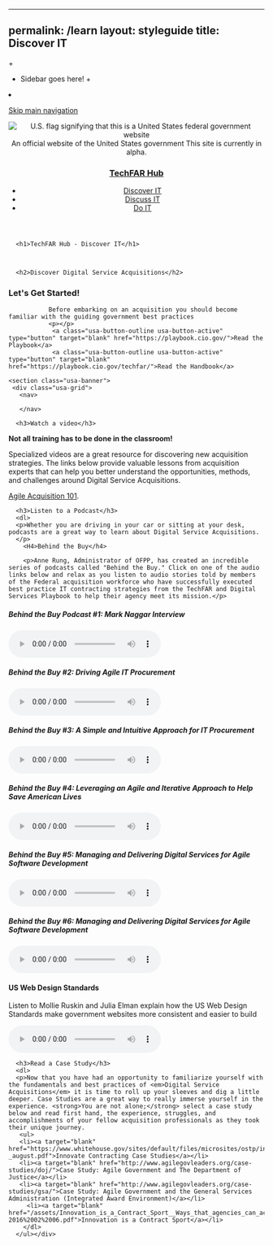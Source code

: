  ---
 permalink: /learn
 layout: styleguide
  title: Discover IT
  ---
  
 +<aside class="sidenav">
 +  Sidebar goes here!
 +</aside>
 +
  <link rel="stylesheet" href="/dist/css/main.css">
  <link rel="stylesheet" href="/dist/css/google-fonts.css">
  <script src="/dist/js/components.js"></script>
 
 <a class="skipnav" href="#main-content">Skip main navigation</a>
 <div class="main-content" role="main">
 <header class="usa-site-header" role="banner">
 
   <div class="usa-disclaimer">
     <div class="usa-grid">
       <span class="usa-disclaimer-official">
         <img class="usa-flag_icon" alt="U.S. flag signifying that this is a United States federal government website" src="{{ site.baseurl }}/dist/img/us_flag_small.png">
         An official website of the United States government
       </span>
       <span class="usa-disclaimer-stage">This site is currently in alpha. </span>
     </div>
   </div>
 
 
   <section class="usa-banner">
     <div class="usa-grid">
       <nav class="usa-site-navbar">
         <div class="logo">
           <h1>
             <a accesskey="1" title="Home" aria-label="Home" href="{{ site.baseurl }}/">TechFAR Hub</a>
           </h1>
         </div>
         <ul class="usa-button-list usa-unstyled-list">
          <li>
               <a class="usa-button-active" type="button" href="{{ site.baseurl }}/learn">Discover IT</a>
           </li>
           <li>
               <a class="usa-button-hover" type="button" href="{{ site.baseurl }}/community">Discuss IT</a>
           </li><li>
               <a class="usa-button-hover" type="button" href="{{ site.baseurl }}/build">Do IT</a>
           </li>
         </ul>
       </nav>
     </div>
   </section>
 </header>
 
 <div class="usa-banner-content" id="main-content">
   <section class="usa-banner">
     <div class="usa-grid">
 
      <h1>TechFAR Hub - Discover IT</h1>
 
 
  
      <h2>Discover Digital Service Acquisitions</h2>
        
 
 <h3> <strong>Let's Get Started!</strong></h3>
 
          
               Before embarking on an acquisition you should become familiar with the guiding government best practices
               <p></p>
                <a class="usa-button-outline usa-button-active" type="button" target="blank" href="https://playbook.cio.gov/">Read the Playbook</a>
                <a class="usa-button-outline usa-button-active" type="button" target="blank" href="https://playbook.cio.gov/techfar/">Read the Handbook</a>
 </div>
 
    <section class="usa-banner">
     <div class="usa-grid">
       <nav>
        
       </nav>
  <div class="usa-banner-content" id="main-content">
 
 	  <h3>Watch a video</h3>
 <P> <strong>Not all training has to be done in the classroom!</strong></p>
 Specialized videos are a great resource for discovering new acquisition strategies. The links below provide valuable lessons from acquisition experts that can help you better understand the opportunities, methods, and challenges around Digital Service Acquisitions. 
 <p><a target="blank" href="https://www.fai.gov/media_library/items/show/81/">Agile Acquisition 101</a>.
 </p>
 
 	  <h3>Listen to a Podcast</h3>
 	  <dl>
 	  <p>Whether you are driving in your car or sitting at your desk, podcasts are a great way to learn about Digital Service Acquisitions. 
 	  </p>
 	    <H4>Behind the Buy</h4>
 	    
 	    <p>Anne Rung, Administrator of OFPP, has created an incredible series of podcasts called "Behind the Buy." Click on one of the audio links below and relax as you listen to audio stories told by members of the Federal acquisition workforce who have successfully executed best practice IT contracting strategies from the TechFAR and Digital Services Playbook to help their agency meet its mission.</p>
 	    
 <h5>Behind the Buy Podcast #1: Mark Naggar Interview</h5>
 <audio controls="controls">  
    <source src="https://www.fai.gov/drupal/sites/default/files/audio/030815Podcast.mp3" />  
    <source src="https://www.fai.gov/drupal/sites/default/files/audio/030815Podcast.mp3" />  
 </audio> 
 
 <h5>Behind the Buy #2: Driving Agile IT Procurement</h5>
 <audio controls="controls">  
    <source src="https://www.fai.gov/drupal/sites/default/files/audio/041615Podcast.mp3" />  
    <source src="https://www.fai.gov/drupal/sites/default/files/audio/041615Podcast.mp3" />  
 </audio> 
 
 <h5>Behind the Buy #3: A Simple and Intuitive Approach for IT Procurement</h5>
 <audio controls="controls">  
    <source src="https://www.whitehouse.gov/sites/default/files/audio/behind_the_buy_may2015.mp3" />  
    <source src="https://www.whitehouse.gov/sites/default/files/audio/behind_the_buy_may2015.mp3" />  
 </audio>
 
 <h5>Behind the Buy #4: Leveraging an Agile and Iterative Approach to Help Save American Lives</h5>
 <audio controls="controls">  
    <source src="https://www.fai.gov/drupal/sites/default/files/audio/2015behind_the_buy_podcast4.mp3" />  
    <source src="https://www.fai.gov/drupal/sites/default/files/audio/2015behind_the_buy_podcast4.mp3" />  
 </audio>
 
 <h5>Behind the Buy #5: Managing and Delivering Digital Services for Agile Software Development</h5>
 <audio controls="controls">  
    <source src="https://www.whitehouse.gov/sites/default/files/audio/mp3/behind_the_buy_podcast5.mp3" />  
    <source src="https://www.whitehouse.gov/sites/default/files/audio/mp3/behind_the_buy_podcast5.mp3" />  
 </audio>
 
 <h5>Behind the Buy #6: Managing and Delivering Digital Services for Agile Software Development</h5>
 <audio controls="controls">  
    <source src="https://www.whitehouse.gov/sites/default/files/audio/mp3/behind_the_buy_podcast6.mp3" />  
    <source src="https://www.whitehouse.gov/sites/default/files/audio/mp3/behind_the_buy_podcast6.mp3" />  
 </audio>
 
 <h4>US Web Design Standards</h4>
 <p>Listen to Mollie Ruskin and Julia Elman explain how the US Web Design Standards make government websites more consistent and easier to build</p>
 
 <audio controls="controls">  
    <source src="http://hwcdn.libsyn.com/p/3/4/c/34cc68d31f31177b/Responsive_Web_Design_64_-_U.S._Digital_Service.mp3?c_id=10372902&expiration=1455051806&hwt=a804010813361627dad194e66e8f7a39" />  
    <source src="http://hwcdn.libsyn.com/p/3/4/c/34cc68d31f31177b/Responsive_Web_Design_64_-_U.S._Digital_Service.mp3?c_id=10372902&expiration=1455051806&hwt=a804010813361627dad194e66e8f7a39" />  
 </audio>
 
 	  <h3>Read a Case Study</h3>
 	  <dl>
 	  <p>Now that you have had an opportunity to familiarize yourself with the fundamentals and best practices of <em>Digital Service Acquisitions</em> it is time to roll up your sleeves and dig a little deeper. Case Studies are a great way to really immerse yourself in the experience. <strong>You are not alone;</strong> select a case study below and read first hand, the experience, struggles, and accomplishments of your fellow acquisition professionals as they took their unique journey.
 	   <ul>
 	   <li><a target="blank" href="https://www.whitehouse.gov/sites/default/files/microsites/ostp/innovative_contracting_case_studies_2014_-_august.pdf">Innovate Contracting Case Studies</a></li>
 	   <li><a target="blank" href="http://www.agilegovleaders.org/case-studies/doj/">Case Study: Agile Government and The Department of Justice</a></li>
 	   <li><a target="blank" href="http://www.agilegovleaders.org/case-studies/gsa/">Case Study: Agile Government and the General Services Administration (Integrated Award Environment)</a></li>
 	     <li><a target="blank" href="/assets/Innovation_is_a_Contract_Sport__Ways_that_agencies_can_achieve_innovative_outcomes_through_acquisitions-2016%2002%2006.pdf">Innovation is a Contract Sport</a></li>
 	    </dl>
 	  </ul></div>
 </section>
